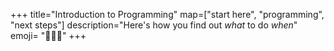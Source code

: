 +++
title="Introduction to Programming"
map=["start here", "programming", "next steps"]
description="Here's how you find out _what_ to do _when_"
emoji= "🧑🏿‍🏫"
+++
